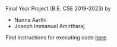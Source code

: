 Final Year Project (B.E. CSE 2019-2023) by
* Nunna Aarthi
* Joseph Immanuel Amirtharaj

Find instructions for executing code [here](coids/README.md).
